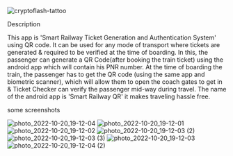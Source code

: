  ![cryptoflash-tattoo](https://user-images.githubusercontent.com/95966154/196968043-eca26b8c-4333-4dfe-8a7f-b5fff2765c4d.gif)
 
 
Description







This app is 'Smart Railway Ticket Generation and Authentication System' using QR code. It can be used for any mode of transport where tickets are generated & required to be verified at the time of boarding. In this, the passenger can generate a QR Code(after booking the train ticket) using the android app which will contain his PNR number. At the time of boarding the train, the passenger has to get the QR code (using the same app and biometric scanner), which will allow them to open the coach gates to get in & Ticket Checker can verify the passenger mid-way during travel. The name of the android app is 'Smart Railway QR' it makes traveling hassle free.  


some screenshots 

![photo_2022-10-20_19-12-04](https://user-images.githubusercontent.com/95966154/196965257-20d2b4a4-5828-40cb-9b05-30516e0de858.jpg)
![photo_2022-10-20_19-12-01](https://user-images.githubusercontent.com/95966154/196965267-039be27c-bc4e-4d39-a003-83a93194045e.jpg)
![photo_2022-10-20_19-12-02](https://user-images.githubusercontent.com/95966154/196965272-c2f8c37b-5097-4a16-9d2b-71bd0ebe74cd.jpg)
![photo_2022-10-20_19-12-03 (2)](https://user-images.githubusercontent.com/95966154/196965277-8f3b398c-d8bd-426e-92a3-e8cd177d5087.jpg)
![photo_2022-10-20_19-12-03 (3)](https://user-images.githubusercontent.com/95966154/196965280-36bc5d79-5c1f-438d-923f-cfe13c4b3ba2.jpg)
![photo_2022-10-20_19-12-03](https://user-images.githubusercontent.com/95966154/196965284-e16d04a3-4178-424f-bf42-b3d6f8338ac4.jpg)
![photo_2022-10-20_19-12-04 (2)](https://user-images.githubusercontent.com/95966154/196965286-45b7c820-11b7-440f-9b73-80310130a1db.jpg)
